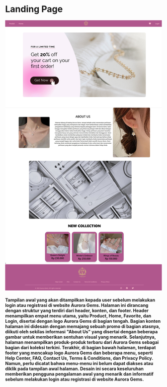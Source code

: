 <h1 class="text-4xl font-bold ">
          Landing Page
</h1>
<img src="https://github.com/Natalieefd/Aurora-Gems/blob/main/public/ss/landing_page.jpeg">
<h4 class="text-4xl font-normal ">
      Tampilan awal yang akan ditampilkan kepada user sebelum melakukan login atau registrasi di website Aurora Gems. Halaman ini dirancang dengan struktur yang terdiri dari header, konten, dan footer. Header menampilkan empat menu utama, yaitu Product, Home, Favorite, dan Login, disertai dengan logo Aurora Gems di bagian tengah. Bagian konten halaman ini didesain dengan memajang sebuah promo di bagian atasnya, diikuti oleh sekilas informasi "About Us" yang disertai dengan beberapa gambar untuk memberikan sentuhan visual yang menarik. Selanjutnya, halaman menampilkan produk-produk terbaru dari Aurora Gems sebagai bagian dari koleksi terkini. Terakhir, di bagian bawah halaman, terdapat footer yang mencakup logo Aurora Gems dan beberapa menu, seperti Help Center, FAQ, Contact Us, Terms & Conditions, dan Privacy Policy. Namun, perlu dicatat bahwa menu-menu ini belum dapat diakses atau diklik pada tampilan awal halaman. Desain ini secara keseluruhan memberikan pengguna pengalaman awal yang menarik dan informatif sebelum melakukan login atau registrasi di website Aurora Gems.
</h4>
